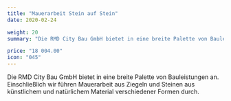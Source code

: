 ```yaml
---
title: "Mauerarbeit Stein auf Stein"
date: 2020-02-24

weight: 20
summary: "Die RMD City Bau GmbH bietet in eine breite Palette von Bauleistungen an. Einschließlich wir führen Mauerarbeit aus Ziegeln und Steinen aus künstlichem und natürlichem Material verschiedener Formen durch."

price: "18 004.00"
icon: "045"
---
```


Die RMD City Bau GmbH bietet in eine breite Palette von Bauleistungen an. Einschließlich wir führen Mauerarbeit aus Ziegeln und Steinen aus künstlichem und natürlichem Material verschiedener Formen durch.